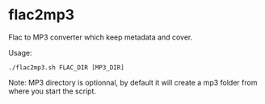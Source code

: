 # flac2mp3
Flac to MP3 converter which keep metadata and cover.

Usage:
```
./flac2mp3.sh FLAC_DIR [MP3_DIR]
```

Note: MP3 directory is optionnal, by default it will create a mp3 folder from where you start the script.

